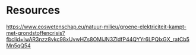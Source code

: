 # Resources
https://www.eoswetenschap.eu/natuur-milieu/groene-elektriciteit-kampt-met-grondstoffencrisis?fbclid=IwAR3nzz8vkc98xUvwHZs8OMiJN3ZldfP44QYYr6LPQlxGX_ratCb5Mn5qQ54
